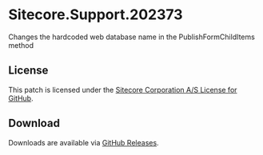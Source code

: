 # Sitecore.Support.202373
Changes the hardcoded web database name in the PublishFormChildItems method

## License  
This patch is licensed under the [Sitecore Corporation A/S License for GitHub](https://github.com/sitecoresupport/Sitecore.Support.202373/blob/master/LICENSE).  

## Download  
Downloads are available via [GitHub Releases](https://github.com/sitecoresupport/Sitecore.Support.202373/releases).  
